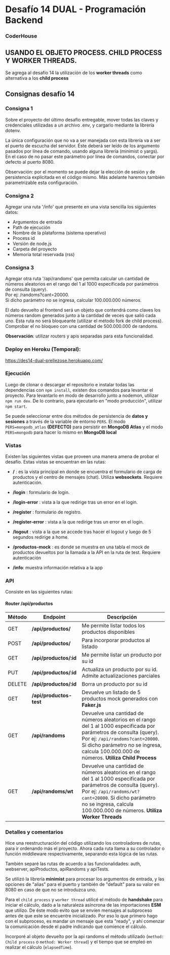 # Desafío 14 DUAL - Programación Backend

### CoderHouse

## USANDO EL OBJETO PROCESS. CHILD PROCESS Y WORKER THREADS.

Se agrega al desafío 14 la utilización de los **worker threads** como alternativa a los **child process**

## Consignas desafío 14

### Consigna 1

Sobre el proyecto del último desafío entregable, mover todas las claves y credenciales utilizadas a un archivo .env, y cargarlo mediante la librería dotenv.

La única configuración que no va a ser manejada con esta librería va a ser el puerto de escucha del servidor. Éste deberá ser leído de los argumento pasados por línea de comando, usando alguna librería (minimist o yargs). En el caso de no pasar este parámetro por línea de comandos, conectar por defecto al puerto 8080.

Observación: por el momento se puede dejar la elección de sesión y de persistencia explicitada en el código mismo. Más adelante haremos también parametrizable esta configuración.

### Consigna 2

Agregar una ruta '/info' que presente en una vista sencilla los siguientes datos:

- Argumentos de entrada
- Path de ejecución
- Nombre de la plataforma (sistema operativo)
- Process id
- Versión de node.js
- Carpeta del proyecto
- Memoria total reservada (rss)

### Consigna 3

Agregar otra ruta '/api/randoms' que permita calcular un cantidad de números aleatorios en el rango del 1 al 1000 especificada por parámetros de consulta (query).  
Por ej: /randoms?cant=20000.  
Si dicho parámetro no se ingresa, calcular 100.000.000 números.

El dato devuelto al frontend será un objeto que contendrá como claves los números random generados junto a la cantidad de veces que salió cada uno. Esta ruta no será bloqueante (utilizar el método fork de child process). Comprobar el no bloqueo con una cantidad de 500.000.000 de randoms.

**Observación**: utilizar routers y apis separadas para esta funcionalidad.

### Deploy en Heroku (Temporal):

https://des14-dual-prellezose.herokuapp.com/

### Ejecución

Luego de clonar o descargar el repositorio e instalar todas las dependencias con `npm install`, existen dos comandos para levantar el proyecto.
Para levantarlo en modo de desarrollo junto a nodemon, utilizar `npm run dev`. De lo contrario, para ejecutarlo en "modo producción", utilizar `npm start`.

Se puede seleccionar entre dos métodos de persistencia de **datos y sesiones** a través de la variable de entorno `PERS`. El modo `PERS=mongodb_atlas` **(DEFECTO)** para persistir en **MongoDB Atlas** y el modo `PERS=mongodb` para hacer lo mismo en **MongoDB local**

### Vistas

Existen las siguientes vistas que proveen una manera amena de probar el desafío.
Estas vistas se encuentran en las rutas:

- **/** : es la vista principal en donde se encuentra el formulario de carga de productos y el centro de mensajes (chat). Utiliza **websockets**. Requiere autenticación.

- **/login** : formulario de login.

- **/login-error** : vista a la que redirige tras un error en el login.

- **/register** : formulario de registro.

- **/register-error** : vista a la que redirige tras un error en el login.

- **/logout** : vista a la que se accede tras hacer el logout y luego de 5 segundos redirige a home.

- **/productos-mock** : es donde se muestra en una tabla el mock de productos devueltos por la llamada a la API en la ruta de test. Requiere autenticación

- **/info**: muestra información relativa a la app

### API

Consiste en las siguientes rutas:

#### Router /api/productos

| Método | Endpoint                | Descripción                                                                                                                                                                                                                                               |
| ------ | ----------------------- | --------------------------------------------------------------------------------------------------------------------------------------------------------------------------------------------------------------------------------------------------------- |
| GET    | **/api/productos/**     | Me permite listar todos los productos disponibles                                                                                                                                                                                                         |
| POST   | **/api/productos/**     | Para incorporar productos al listado                                                                                                                                                                                                                      |
| GET    | **/api/productos/:id**  | Me permite listar un producto por su id                                                                                                                                                                                                                   |
| PUT    | **/api/productos/:id**  | Actualiza un producto por su id. Admite actualizaciones parciales                                                                                                                                                                                         |
| DELETE | **/api/productos/:id**  | Borra un producto por su id                                                                                                                                                                                                                               |
| GET    | **/api/productos-test** | Devuelve un listado de 5 productos mock generados con **Faker.js**                                                                                                                                                                                        |
| GET    | **/api/randoms**        | Devuelve una cantidad de números aleatorios en el rango del 1 al 1000 especificada por parámetros de consulta (query). Por ej: `/api/randoms?cant=20000`. Si dicho parámetro no se ingresa, calcula 100.000.000 de números. **Utiliza Child Process**     |
| GET    | **/api/randoms/wt**     | Devuelve una cantidad de números aleatorios en el rango del 1 al 1000 especificada por parámetros de consulta (query). Por ej: `/api/randoms/wt?cant=20000`. Si dicho parámetro no se ingresa, calcula 100.000.000 de números. **Utiliza Worker Threads** |

### Detalles y comentarios

Hice una reestructuración del código utilizando los controladores de rutas, para ir ordenando más el proyecto. Ahora cada ruta llama a su controlador o función middleware respectivamente, separando esta lógica de las rutas.

También separé las rutas de acuerdo a las funcionalidades: auth, webserver, apiProductos, apiRandoms y apiTests.

Se utilizó la librería **minimist** para procesar los argumentos de entrada, y las opciones de "alias" para el puerto y también de "default" para su valor en 8080 en caso de que no se introduzca uno.

Para el `child process` y `worker thread` utilicé el método de **handshake** para iniciar el cálculo, dado a la naturaleza asíncrona de las importaciones **ESM** que utilizo. De éste modo evito que se envíen mensajes al subproceso antes de que este se encuentre inicializado. Por eso lo que primero hago con el subproceso, es mandar un mensaje que esta "ready", y ahí comenzar la comunicación desde el padre indicando que comience el cálculo.

Incorporé al objeto devuelto por la api randoms el método utilizado (`method: Child process` o `method: Worker thread`) y el tiempo que se empleó en realizar el cálculo (`elapsedTime`).
